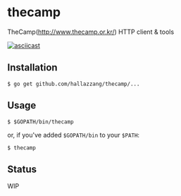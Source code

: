 # thecamp

TheCamp(http://www.thecamp.or.kr/) HTTP client &amp; tools

[![asciicast](https://asciinema.org/a/210197.svg)](https://asciinema.org/a/210197)

## Installation

```
$ go get github.com/hallazzang/thecamp/...
```

## Usage

```
$ $GOPATH/bin/thecamp
```

or, if you've added `$GOPATH/bin` to your `$PATH`:

```
$ thecamp
```

## Status

WIP

